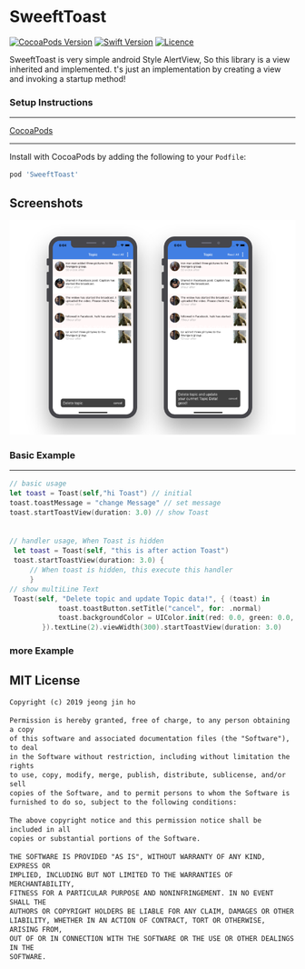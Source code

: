 
SweeftToast
=============
[![CocoaPods Version](https://img.shields.io/badge/version-v0.0.5-green.svg)](https://github.com/jeongjinho/SweeftToast)
[![Swift Version](https://img.shields.io/badge/swift-4.2-orange.svg)](https://github.com/jeongjinho/SweeftToast)
[![Licence](http://img.shields.io/badge/license-MIT-brightgreen.svg)](https://github.com/jeongjinho/SweeftToast)

SweeftToast is very simple android Style AlertView, So this library is a view inherited and implemented.
t's just an implementation by creating a view and invoking a startup method!





### Setup Instructions

---------------

[CocoaPods](http://cocoaPods.org)

------------------

Install with CocoaPods by adding the following to your `Podfile`:

```ruby
pod 'SweeftToast'
```

Screenshots
---------
![SweeftToast_ScreenShot](Toast_mockup.png)

### Basic Example

-------

```swift 
// basic usage
let toast = Toast(self,"hi Toast") // initial
toast.toastMessage = "change Message" // set message
toast.startToastView(duration: 3.0) // show Toast


// handler usage, When Toast is hidden 
 let toast = Toast(self, "this is after action Toast") 
 toast.startToastView(duration: 3.0) {
     // When toast is hidden, this execute this handler
     }
// show multiLine Text
 Toast(self, "Delete topic and update Topic data!", { (toast) in
            toast.toastButton.setTitle("cancel", for: .normal)
            toast.backgroundColor = UIColor.init(red: 0.0, green: 0.0, blue: 0.0, alpha: 0.75)
        }).textLine(2).viewWidth(300).startToastView(duration: 3.0)
```

### more Example


MIT License
-----------

    Copyright (c) 2019 jeong jin ho
    
    Permission is hereby granted, free of charge, to any person obtaining a copy
    of this software and associated documentation files (the "Software"), to deal
    in the Software without restriction, including without limitation the rights
    to use, copy, modify, merge, publish, distribute, sublicense, and/or sell
    copies of the Software, and to permit persons to whom the Software is
    furnished to do so, subject to the following conditions:
    
    The above copyright notice and this permission notice shall be included in all
    copies or substantial portions of the Software.
    
    THE SOFTWARE IS PROVIDED "AS IS", WITHOUT WARRANTY OF ANY KIND, EXPRESS OR
    IMPLIED, INCLUDING BUT NOT LIMITED TO THE WARRANTIES OF MERCHANTABILITY,
    FITNESS FOR A PARTICULAR PURPOSE AND NONINFRINGEMENT. IN NO EVENT SHALL THE
    AUTHORS OR COPYRIGHT HOLDERS BE LIABLE FOR ANY CLAIM, DAMAGES OR OTHER
    LIABILITY, WHETHER IN AN ACTION OF CONTRACT, TORT OR OTHERWISE, ARISING FROM,
    OUT OF OR IN CONNECTION WITH THE SOFTWARE OR THE USE OR OTHER DEALINGS IN THE
    SOFTWARE.
